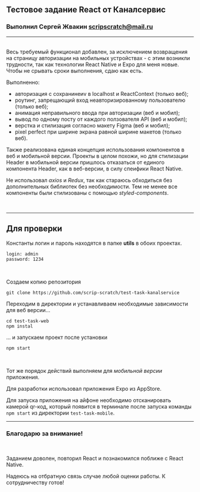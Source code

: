 ## Тестовое задание React от Каналсервис

### Выполнил Сергей Жвакин scripscratch@mail.ru

---

<br>
Весь требуемый функционал добавлен, за исключением возвращения на страницу авторизации на мобильных устройствах - с этим возникли трудности, так как технологии React Native и Expo для меня новые. Чтобы не срывать сроки выполнения, сдаю как есть.

Выполненно:

- авторизация с сохранинеиv в localhost и ReactContext (только веб);
- роутинг, запрещающий вход неавторизированному пользователю (только веб);
- анимация неправильного ввода при авторизации (веб и мобил);
- вывод по одному посту от каждого ползователя API (веб и мобил);
- верстка и стилизация согласно макету Figma (веб и мобил);
- pixel perfect при ширине экрана равной ширине макетов (только веб).

Также реализована единая концепция использования компонентов в веб и мобильной версии. Проекты в целом похожи, но для стилизации Header в мобильной версии пришлось отказаться от единого компонента Header, как в веб-версии, в силу спеифики React Native.

Не использовал _axios_ и _Redux_, так как стараюсь обходиться без дополнительных библиотек без необходимости. Тем не менее все компоненты были стилизованы с
помощью _styled-components_.

<br>

---

## Для проверки

Константы логин и пароль находятся в папке **utils** в обоих проектах.

```
login: admin
password: 1234
```

<br>

Создаем копию репозитория

```
git clone https://github.com/scrip-scratch/test-task-kanalservice
```

Переходим в директории и устанавливаем необходимые зависимости для веб версии...

```
cd test-task-web
npm instal
```

... и запускаем проект после установки

```
npm start
```

<br>

Тот же порядок действий выполняем для _мобильной версии_ приложения.

Для разработки использовал приложения Expo из AppStore.

Для запуска приложения на айфоне необходимо отсканировать камерой qr-код, который появится в терминале после запуска команды `npm start` из директории `test-task-mobile`.

---

### Благодарю за внимание!

<br>

Заданием доволен, повторил React и познакомился поближе с React Native.

Надеюсь на отбратную связь случае любой оценки работы. К сотрудничеству готов!
